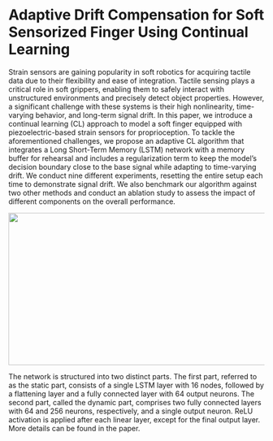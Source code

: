 # Adaptive Drift Compensation for Soft Sensorized Finger Using Continual Learning
Strain sensors are gaining popularity in soft robotics for acquiring tactile data due to their flexibility and
ease of integration. Tactile sensing plays a critical role in soft grippers, enabling them to safely interact with unstructured
environments and precisely detect object properties. However, a significant challenge with these systems is their high nonlinearity, time-varying behavior, and long-term signal drift. In
this paper, we introduce a continual learning (CL) approach to model a soft finger equipped with piezoelectric-based strain
sensors for proprioception. To tackle the aforementioned challenges, we propose an adaptive CL algorithm that integrates a Long Short-Term Memory (LSTM) network with a memory buffer for rehearsal and includes a regularization term to keep the model’s decision boundary close to the base signal while adapting to time-varying drift. We conduct nine different experiments, resetting the entire setup each time to demonstrate
signal drift. We also benchmark our algorithm against two other methods and conduct an ablation study to assess the impact of different components on the overall performance.


<img src="https://github.com/nilay121/SensorDriftCompensationUsingCL/blob/main/architecture.png" height="300px" width="1000px">


The network is structured into two distinct parts. The first part, referred to as the static part, consists of a single LSTM layer with 16 nodes, followed by a flattening layer and a
fully connected layer with 64 output neurons. The second part, called the dynamic part, comprises two fully connected layers with 64 and 256 neurons, respectively, and a single
output neuron. ReLU activation is applied after each linear layer, except for the final output layer. More details can be found in the paper.

